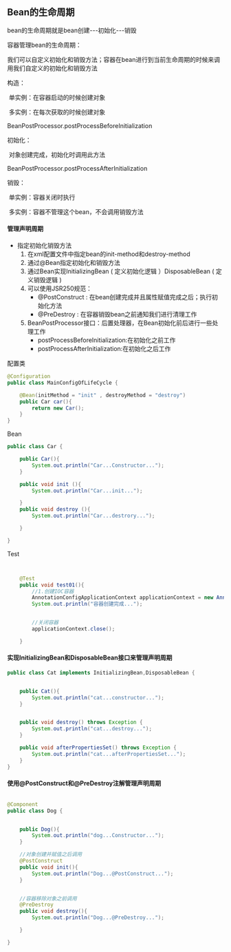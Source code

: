 ## Bean的生命周期

bean的生命周期就是bean创建---初始化---销毁

容器管理bean的生命周期：

我们可以自定义初始化和销毁方法；容器在bean进行到当前生命周期的时候来调用我们自定义的初始化和销毁方法

构造：

​	单实例：在容器启动的时候创建对象

​	多实例：在每次获取的时候创建对象

BeanPostProcessor.postProcessBeforeInitialization

初始化：

​	对象创建完成，初始化时调用此方法

BeanPostProcessor.postProcessAfterInitialization

销毁：

​	单实例：容器关闭时执行

​	多实例：容器不管理这个bean，不会调用销毁方法



#### 管理声明周期

- 指定初始化销毁方法
  1. 在xml配置文件中指定bean的init-method和destroy-method
  2. 通过@Bean指定初始化和销毁方法
  3. 通过Bean实现InitializingBean ( 定义初始化逻辑 ）DisposableBean ( 定义销毁逻辑 )  
  4. 可以使用JSR250规范：
     - @PostConstruct : 在bean创建完成并且属性赋值完成之后；执行初始化方法
     - @PreDestroy : 在容器销毁bean之前通知我们进行清理工作
  5. BeanPostProcessor接口：后置处理器，在Bean初始化前后进行一些处理工作
     - postProcessBeforeInitialization:在初始化之前工作
     - postProcessAfterInitialization:在初始化之后工作

配置类

```java
@Configuration
public class MainConfigOfLifeCycle {

    @Bean(initMethod = "init" , destroyMethod = "destroy")
    public Car car(){
        return new Car();
    }
}

```

Bean

```java
public class Car {

    public Car(){
        System.out.println("Car...Constructor...");
    }

    public void init (){
        System.out.println("Car...init...");

    }
    public void destroy (){
        System.out.println("Car...destrory...");

    }

}


```

Test

```java


    @Test
    public void test01(){
        //1.创建IOC容器
        AnnotationConfigApplicationContext applicationContext = new AnnotationConfigApplicationContext(MainConfigOfLifeCycle.class);
        System.out.println("容器创建完成...");


        //关闭容器
        applicationContext.close();

    }
```



####  实现InitializingBean和DisposableBean接口来管理声明周期

```java
public class Cat implements InitializingBean,DisposableBean {


    public Cat(){
        System.out.println("cat...constructor...");
    }


    public void destroy() throws Exception {
        System.out.println("cat...destroy...");
    }

    public void afterPropertiesSet() throws Exception {
        System.out.println("cat...afterPropertiesSet...");
    }
}

```

####  使用@PostConstruct和@PreDestroy注解管理声明周期

```java

@Component
public class Dog {


    public Dog(){
        System.out.println("dog...Constructor...");
    }

    //对象创建并赋值之后调用
    @PostConstruct
    public void init(){
        System.out.println("Dog...@PostConstruct...");
    }


    //容器移除对象之前调用
    @PreDestroy
    public void destroy(){
        System.out.println("Dog...@PreDestroy...");

    }

}

```


